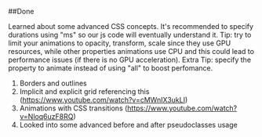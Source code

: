##Done

Learned about some advanced CSS concepts.
It's recommended to specify durations using "ms" so our js code will eventually
understand it.
Tip: try to limit your animations to opacity, transform, scale since they use GPU resources,
while other properties animations use CPU and this could lead to performance issues
(if there is no GPU acceleration).
Extra Tip: specify the property to animate instead of using "all" to boost perfomance. 

1. Borders and outlines
2. Implicit and explicit grid referencing this (https://www.youtube.com/watch?v=cMWnIX3ukLI)  
3. Animations with CSS transitions (https://www.youtube.com/watch?v=Nloq6uzF8RQ)
4. Looked into some advanced before and after pseudoclasses usage
